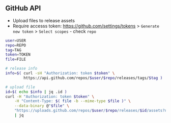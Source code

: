 GitHub API
---

- Upload files to release assets
- Require accesss token: https://github.com/settings/tokens > `Generate new token` > `Select scopes` - check `repo`

```sh
user=USER
repo=REPO
tag=TAG
token=TOKEN
file=FILE

# release info
info=$( curl -sH "Authorization: token $token" \
		https://api.github.com/repos/$user/$repo/releases/tags/$tag )

# upload file
id=$( echo $info | jq .id )
curl -H "Authorization: token $token" \
	-H "Content-Type: $( file -b --mime-type $file )" \
	--data-binary @"$file" \
	"https://uploads.github.com/repos/$user/$repo/releases/$id/assets?name=$( basename $file )" \
	| jq
```
